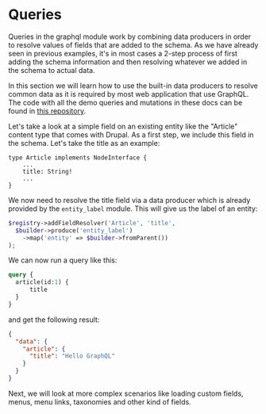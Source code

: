 # Queries

Queries in the graphql module work by combining data producers in order to resolve values of fields that are added to the schema. As we have already seen in previous examples, it's in most cases a 2-step process of first adding the schema information and then resolving whatever we added in the schema to actual data.

In this section we will learn how to use the built-in data producers to resolve common data as it is required by most web application that use GraphQL. The code with all the demo queries and mutations in these docs can be found in [this repository](https://github.com/joaogarin/mydrupalgql).

Let's take a look at a simple field on an existing entity like the "Article" content type that comes with Drupal. As a first step, we include this field in the schema. Let's take the title as an example:

```
type Article implements NodeInterface {
    ...
    title: String!
    ...
}
```

We now need to resolve the title field via a data producer which is already provided by the `entity_label` module. This will give us the label of an entity:

```php
$registry->addFieldResolver('Article', 'title',
  $builder->produce('entity_label')
    ->map('entity' => $builder->fromParent())
);
```

We can now run a query like this:

```graphql
query {
  article(id:1) {
      title
  }
}
```

and get the following result:

```json
{
  "data": {
    "article": {
      "title": "Hello GraphQL"
    }
  }
}
```

Next, we will look at more complex scenarios like loading custom fields, menus, menu links, taxonomies and other kind of fields.
